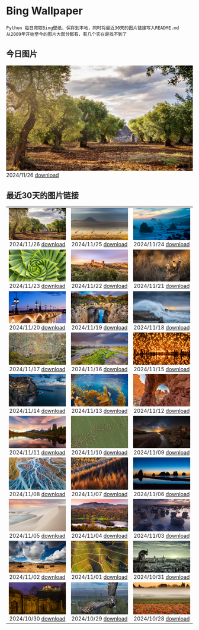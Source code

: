 # Bing Wallpaper

```
Python 每日爬取Bing壁纸，保存到本地，同时将最近30天的图片链接写入README.md
从2009年开始至今的图片大部分都有，有几个实在是找不到了
```



## 今日图片


![](./images/2024/11/26/TrulliGrove_ZH-CN9519400567_1920x1080_2024-11-26.jpg)2024/11/26 [download](./images/2024/11/26/TrulliGrove_ZH-CN9519400567_1920x1080_2024-11-26.jpg)

## 最近30天的图片链接


|      |      |      |
| :----: | :----: | :----: |
|![](./images/2024/11/26/TrulliGrove_ZH-CN9519400567_1920x1080_2024-11-26.jpg)2024/11/26 [download](./images/2024/11/26/TrulliGrove_ZH-CN9519400567_1920x1080_2024-11-26.jpg)|![](./images/2024/11/25/AmboseliGiraffes_ZH-CN9276085602_1920x1080_2024-11-25.jpg)2024/11/25 [download](./images/2024/11/25/AmboseliGiraffes_ZH-CN9276085602_1920x1080_2024-11-25.jpg)|![](./images/2024/11/24/SonomaCoast_ZH-CN9187330701_1920x1080_2024-11-24.jpg)2024/11/24 [download](./images/2024/11/24/SonomaCoast_ZH-CN9187330701_1920x1080_2024-11-24.jpg)|
|![](./images/2024/11/23/FibonacciAloe_ZH-CN8974137481_1920x1080_2024-11-23.jpg)2024/11/23 [download](./images/2024/11/23/FibonacciAloe_ZH-CN8974137481_1920x1080_2024-11-23.jpg)|![](./images/2024/11/22/ZafraCastle_ZH-CN8791148758_1920x1080_2024-11-22.jpg)2024/11/22 [download](./images/2024/11/22/ZafraCastle_ZH-CN8791148758_1920x1080_2024-11-22.jpg)|![](./images/2024/11/21/LionCubs_ZH-CN8538754038_1920x1080_2024-11-21.jpg)2024/11/21 [download](./images/2024/11/21/LionCubs_ZH-CN8538754038_1920x1080_2024-11-21.jpg)|
|![](./images/2024/11/20/PontBordeaux_ZH-CN7656263575_1920x1080_2024-11-20.jpg)2024/11/20 [download](./images/2024/11/20/PontBordeaux_ZH-CN7656263575_1920x1080_2024-11-20.jpg)|![](./images/2024/11/19/TasmansArch_ZH-CN7062784426_1920x1080_2024-11-19.jpg)2024/11/19 [download](./images/2024/11/19/TasmansArch_ZH-CN7062784426_1920x1080_2024-11-19.jpg)|![](./images/2024/11/18/PorthcawlLighthouse_ZH-CN6655235820_1920x1080_2024-11-18.jpg)2024/11/18 [download](./images/2024/11/18/PorthcawlLighthouse_ZH-CN6655235820_1920x1080_2024-11-18.jpg)|
|![](./images/2024/11/17/RedStag_ZH-CN6403546321_1920x1080_2024-11-17.jpg)2024/11/17 [download](./images/2024/11/17/RedStag_ZH-CN6403546321_1920x1080_2024-11-17.jpg)|![](./images/2024/11/16/FrieslandNetherlands_ZH-CN5952456898_1920x1080_2024-11-16.jpg)2024/11/16 [download](./images/2024/11/16/FrieslandNetherlands_ZH-CN5952456898_1920x1080_2024-11-16.jpg)|![](./images/2024/11/15/YiPengLanterns_ZH-CN5613043353_1920x1080_2024-11-15.jpg)2024/11/15 [download](./images/2024/11/15/YiPengLanterns_ZH-CN5613043353_1920x1080_2024-11-15.jpg)|
|![](./images/2024/11/14/ManarolaItaly_ZH-CN2837915120_1920x1080_2024-11-14.jpg)2024/11/14 [download](./images/2024/11/14/ManarolaItaly_ZH-CN2837915120_1920x1080_2024-11-14.jpg)|![](./images/2024/11/13/KelpForest_ZH-CN2357269491_1920x1080_2024-11-13.jpg)2024/11/13 [download](./images/2024/11/13/KelpForest_ZH-CN2357269491_1920x1080_2024-11-13.jpg)|![](./images/2024/11/12/CoveArch_ZH-CN1281140578_1920x1080_2024-11-12.jpg)2024/11/12 [download](./images/2024/11/12/CoveArch_ZH-CN1281140578_1920x1080_2024-11-12.jpg)|
|![](./images/2024/11/11/Banff24_ZH-CN1156176817_1920x1080_2024-11-11.jpg)2024/11/11 [download](./images/2024/11/11/Banff24_ZH-CN1156176817_1920x1080_2024-11-11.jpg)|![](./images/2024/11/10/YucatanFlamingos_ZH-CN0721673752_1920x1080_2024-11-10.jpg)2024/11/10 [download](./images/2024/11/10/YucatanFlamingos_ZH-CN0721673752_1920x1080_2024-11-10.jpg)|![](./images/2024/11/09/MoroccoMilkyWay_ZH-CN3544344290_1920x1080_2024-11-09.jpg)2024/11/09 [download](./images/2024/11/09/MoroccoMilkyWay_ZH-CN3544344290_1920x1080_2024-11-09.jpg)|
|![](./images/2024/11/08/GlacialRivers_ZH-CN0260507556_1920x1080_2024-11-08.jpg)2024/11/08 [download](./images/2024/11/08/GlacialRivers_ZH-CN0260507556_1920x1080_2024-11-08.jpg)|![](./images/2024/11/07/LiDong2024_ZH-CN9944723194_1920x1080_2024-11-07.jpg)2024/11/07 [download](./images/2024/11/07/LiDong2024_ZH-CN9944723194_1920x1080_2024-11-07.jpg)|![](./images/2024/11/06/ShiShiBeach_ZH-CN8685799566_1920x1080_2024-11-06.jpg)2024/11/06 [download](./images/2024/11/06/ShiShiBeach_ZH-CN8685799566_1920x1080_2024-11-06.jpg)|
|![](./images/2024/11/05/LencoisMaranhao_ZH-CN8194406488_1920x1080_2024-11-05.jpg)2024/11/05 [download](./images/2024/11/05/LencoisMaranhao_ZH-CN8194406488_1920x1080_2024-11-05.jpg)|![](./images/2024/11/04/CumbriaAutumn_ZH-CN7697251216_1920x1080_2024-11-04.jpg)2024/11/04 [download](./images/2024/11/04/CumbriaAutumn_ZH-CN7697251216_1920x1080_2024-11-04.jpg)|![](./images/2024/11/03/YucatanBiosphere_ZH-CN7442392453_1920x1080_2024-11-03.jpg)2024/11/03 [download](./images/2024/11/03/YucatanBiosphere_ZH-CN7442392453_1920x1080_2024-11-03.jpg)|
|![](./images/2024/11/02/BisonYellowstone_ZH-CN7320887379_1920x1080_2024-11-02.jpg)2024/11/02 [download](./images/2024/11/02/BisonYellowstone_ZH-CN7320887379_1920x1080_2024-11-02.jpg)|![](./images/2024/11/01/VineyardsBlackForestFall_ZH-CN6767078591_1920x1080_2024-11-01.jpg)2024/11/01 [download](./images/2024/11/01/VineyardsBlackForestFall_ZH-CN6767078591_1920x1080_2024-11-01.jpg)|![](./images/2024/10/31/GargoyleParis_ZH-CN1668628241_1920x1080_2024-10-31.jpg)2024/10/31 [download](./images/2024/10/31/GargoyleParis_ZH-CN1668628241_1920x1080_2024-10-31.jpg)|
|![](./images/2024/10/30/HauntedEdinburgh_ZH-CN1461834159_1920x1080_2024-10-30.jpg)2024/10/30 [download](./images/2024/10/30/HauntedEdinburgh_ZH-CN1461834159_1920x1080_2024-10-30.jpg)|![](./images/2024/10/29/GreatOwl_ZH-CN1259534922_1920x1080_2024-10-29.jpg)2024/10/29 [download](./images/2024/10/29/GreatOwl_ZH-CN1259534922_1920x1080_2024-10-29.jpg)|![](./images/2024/10/28/PumpkinMist_ZH-CN0898655859_1920x1080_2024-10-28.jpg)2024/10/28 [download](./images/2024/10/28/PumpkinMist_ZH-CN0898655859_1920x1080_2024-10-28.jpg)|


